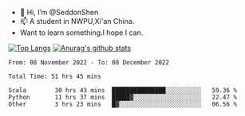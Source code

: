 - 👋 Hi, I’m @SeddonShen
- 📫 A student in NWPU,Xi'an China.
- Want to learn something.I hope I can.

[![Top Langs](https://github-readme-stats.vercel.app/api/top-langs?username=seddonshen&show_icons=true&locale=en&layout=compact&hide=html&langs_count=8)](https://github.com/SeddonShen/)
[![Anurag's github stats](https://github-readme-stats.vercel.app/api?username=SeddonShen&count_private=true&show_icons=true)](https://github.com/anuraghazra/github-readme-stats)
<!--START_SECTION:waka-->

```text
From: 08 November 2022 - To: 08 December 2022

Total Time: 51 hrs 45 mins

Scala        30 hrs 43 mins  ███████████████░░░░░░░░░░   59.36 %
Python       11 hrs 37 mins  █████▓░░░░░░░░░░░░░░░░░░░   22.47 %
Other        3 hrs 23 mins   █▓░░░░░░░░░░░░░░░░░░░░░░░   06.56 %
```

<!--END_SECTION:waka-->


<!---
SeddonShen/SeddonShen is a ✨ special ✨ repository because its `README.md` (this file) appears on your GitHub profile.
You can click the Preview link to take a look at your changes.
--->
